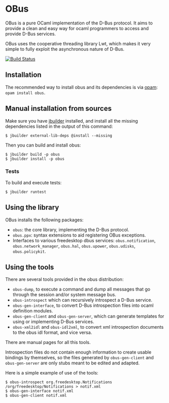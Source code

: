 OBus
====
OBus is a pure OCaml implementation of the D-Bus protocol.  It aims to
provide a clean and easy way for ocaml programmers to access and
provide D-Bus services.

OBus uses the cooperative threading library Lwt, which makes it
very simple to fully exploit the asynchronous nature of D-Bus.

[![Build Status](https://travis-ci.org/steinuil/obus.svg?branch=jbuilder)](https://travis-ci.org/steinuil/obus)

## Installation
The recommended way to install obus and its dependencies is via
[opam](https://opam.ocaml.org/): `opam install obus`.

## Manual installation from sources
Make sure you have [jbuilder](https://github.com/janestreet/jbuilder)
installed, and install all the missing dependencies listed in
the output of this command:

    $ jbuilder external-lib-deps @install --missing

Then you can build and install obus:

    $ jbuilder build -p obus
    $ jbuilder install -p obus

### Tests
To build and execute tests:

    $ jbuilder runtest

## Using the library
OBus installs the following packages:

* `obus`: the core library, implementing the D-Bus protocol.
* `obus.ppx`: syntax extensions to aid registering OBus exceptions.
* Interfaces to various freedesktop dbus services: `obus.notification`,
  `obus.network_manager`, `obus.hal`, `obus.upower`, `obus.udisks`,
  `obus.policykit`.

## Using the tools
There are several tools provided in the obus distribution:

* `obus-dump`, to execute a command and dump all messages that go
  through the session and/or system message bus.
* `obus-introspect` which can recursively introspect a D-Bus service.
* `obus-gen-interface`, to convert D-Bus introspection files into
   ocaml definition modules.
* `obus-gen-client` and `obus-gen-server`, which can generate templates
   for using or implementing D-Bus services.
* `obus-xml2idl` and `obus-idl2xml`, to convert xml introspection
   documents to the obus idl format, and vice versa.

There are manual pages for all this tools.

Introspection files do not contain enough information to create usable
bindings by themselves, so the files generated by `obus-gen-client` and
`obus-gen-server` are only stubs meant to be edited and adapted.

Here is a simple example of use of the tools:

    $ obus-introspect org.freedesktop.Notifications /org/freedesktop/Notifications > notif.xml
    $ obus-gen-interface notif.xml
    $ obus-gen-client notif.xml
